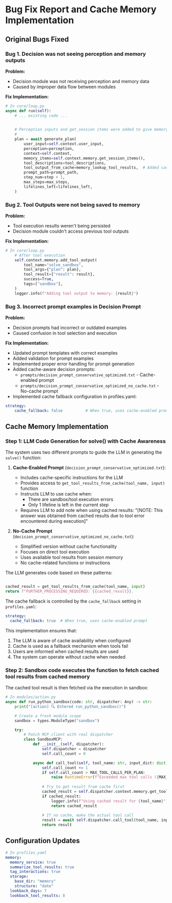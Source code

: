# Bug Fix Report and Cache Memory Implementation

## Original Bugs Fixed

### Bug 1. Decision was not seeing perception and memory outputs
**Problem:**
- Decision module was not receiving perception and memory data
- Caused by improper data flow between modules

**Fix Implementation:**
```python
# In core/loop.py
async def run(self):
    # ... existing code ...
    

    # Perception inputs and get_session items were added to give memory results to desicion
    #    
    plan = await generate_plan(
        user_input=self.context.user_input,
        perception=perception,
        context=self.context,
        memory_items=self.context.memory.get_session_items(),
        tool_descriptions=tool_descriptions,
        tool_output_from_cache=memory_lookup_tool_results,  # Added cache results
        prompt_path=prompt_path,
        step_num=step + 1,
        max_steps=max_steps,
        lifelines_left=lifelines_left,
    )
```

### Bug 2. Tool Outputs were not being saved to memory 
**Problem:**
- Tool execution results weren't being persisted
- Decision module couldn't access previous tool outputs

**Fix Implementation:**
```python
# In core/loop.py
    # After tool execution
    self.context.memory.add_tool_output(
        tool_name="solve_sandbox",
        tool_args={"plan": plan},
        tool_result={"result": result},
        success=True,
        tags=["sandbox"],
    )
    logger.info(f"Adding tool output to memory: {result}")
```

### Bug 3. Incorrect prompt examples in Decision Prompt
**Problem:**
- Decision prompts had incorrect or outdated examples
- Caused confusion in tool selection and execution

**Fix Implementation:**
- Updated prompt templates with correct examples
- Added validation for prompt examples
- Implemented proper error handling for prompt generation
- Added cache-aware decision prompts:
  - `prompts/decision_prompt_conservative_optimized.txt` - Cache-enabled prompt
  - `prompts/decision_prompt_conservative_optimized_no_cache.txt` - No-cache prompt
- Implemented cache fallback configuration in profiles.yaml:
```yaml
strategy:
    cache_fallback: false          # When true, uses cache-enabled prompt, otherwise uses no-cache prompt
```

## Cache Memory Implementation

### Step 1: LLM Code Generation for solve() with Cache Awareness
The system uses two different prompts to guide the LLM in generating the `solve()` function:

1. **Cache-Enabled Prompt** (`decision_prompt_conservative_optimized.txt`):
   - Includes cache-specific instructions for the LLM
   - Provides access to `get_tool_results_from_cache(tool_name, input)` function
   - Instructs LLM to use cache when:
     - There are sandbox/tool execution errors
     - Only 1 lifeline is left in the current step
   - Requires LLM to add note when using cached results: "[NOTE: This answer was obtained from cached results due to tool error encountered during execution]"

2. **No-Cache Prompt** (`decision_prompt_conservative_optimized_no_cache.txt`):
   - Simplified version without cache functionality
   - Focuses on direct tool execution
   - Uses available tool results from session memory
   - No cache-related functions or instructions

The LLM generates code based on these patterns:

```python

cached_result = get_tool_results_from_cache(tool_name, input)
return f"FURTHER_PROCESSING_REQUIRED: {{cached_result}}.

```
The cache fallback is controlled by the `cache_fallback` setting in `profiles.yaml`:
```yaml
strategy:
  cache_fallback: true  # When true, uses cache-enabled prompt
```

This implementation ensures that:
1. The LLM is aware of cache availability when configured
2. Cache is used as a fallback mechanism when tools fail
3. Users are informed when cached results are used
4. The system can operate without cache when needed

### Step 2: Sandbox code executes the function to fetch cached tool results from cached memory

The cached tool result is then fetched via the execution in sandbox:

```python
# In modules/action.py
async def run_python_sandbox(code: str, dispatcher: Any) -> str:
    print("[action] 🔍 Entered run_python_sandbox()")

    # Create a fresh module scope
    sandbox = types.ModuleType("sandbox")

    try:
        # Patch MCP client with real dispatcher
        class SandboxMCP:
            def __init__(self, dispatcher):
                self.dispatcher = dispatcher
                self.call_count = 0

            async def call_tool(self, tool_name: str, input_dict: dict):
                self.call_count += 1
                if self.call_count > MAX_TOOL_CALLS_PER_PLAN:
                    raise RuntimeError(f"Exceeded max tool calls ({MAX_TOOL_CALLS_PER_PLAN}) in solve() plan.")
                
                # Try to get result from cache first
                cached_result = self.dispatcher.context.memory.get_tool_results_from_cache([tool_name])
                if cached_result:
                    logger.info(f"Using cached result for {tool_name}")
                    return cached_result
                
                # If no cache, make the actual tool call
                result = await self.dispatcher.call_tool(tool_name, input_dict)
                return result
```

## Configuration Updates

```yaml
# In profiles.yaml
memory:
  memory_service: true
  summarize_tool_results: true
  tag_interactions: true
  storage:
    base_dir: "memory"
    structure: "date"
  lookback_days: 7
  lookback_tool_results: 8
```